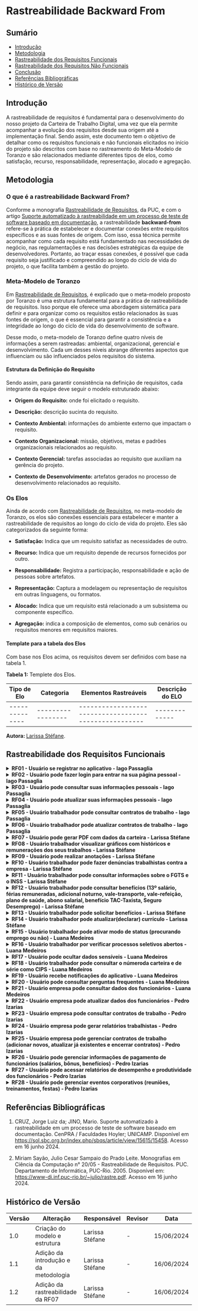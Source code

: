 # Rastreabilidade Backward From

## Sumário

* [Introdução](#Introdução)
* [Metodologia](#Metodologia)
* [Rastreabilidade dos Requisitos Funcionais](#Rastreabilidade-dos-Requisitos-Funcionais)
* [Rastreabilidade dos Requisitos Não Funcionais](#Rastreabilidade-dos-Requisitos-Não-Funcionais)
* [Conclusão](#Conclusão)
* [Referências Bibliográficas](#Referências-Bibliográficas)
* [Histórico de Versão](#Histórico-de-Versão)

## Introdução

A rastreabilidade de requisitos é fundamental para o desenvolvimento do nosso projeto da Carteira de Trabalho Digital, uma vez que ela permite acompanhar a evolução dos requisitos desde sua origem até a implementação final. Sendo assim, este documento tem o objetivo de detalhar como os requisitos funcionais e não funcionais elicitados no início do projeto são descritos com base no rastreamento do Meta-Modelo de Toranzo e são relacionados mediante diferentes tipos de elos, como satisfação, recurso, responsabilidade, representação, alocado e agregação.

## Metodologia

### O que é a rastreabilidade Backward From?

Conforme a monografia [Rastreabilidade de Requisitos](https://www-di.inf.puc-rio.br/~julio/rastre.pdf), da PUC, e com o artigo [Suporte automatizado à rastreabilidade em um processo de teste de software baseado em documentação](https://sol.sbc.org.br/index.php/sbqs/article/view/15615/15458), a rastreabilidade **backward-from** refere-se à prática de estabelecer e documentar conexões entre requisitos específicos e as suas fontes de origem. Com isso, essa técnica permite acompanhar como cada requisito está fundamentado nas necessidades de negócio, nas regulamentações e nas decisões estratégicas da equipe de desenvolvedores. Portanto, ao traçar essas conexões, é possível que cada requisito seja justificado e compreendido ao longo do ciclo de vida do projeto, o que facilita também a gestão do projeto.

### Meta-Modelo de Toranzo

Em [Rastreabilidade de Requisitos](https://www-di.inf.puc-rio.br/~julio/rastre.pdf), é explicado que o meta-modelo proposto por Toranzo é uma estrutura fundamental para a prática de rastreabilidade de requisitos. Isso porque ele oferece uma abordagem sistemática para definir e para organizar como os requisitos estão relacionados às suas fontes de origem, o que é essencial para garantir a consistência e a integridade ao longo do ciclo de vida do desenvolvimento de software.

Desse modo, o meta-modelo de Toranzo define quatro níveis de informações a serem rastreadas: ambiental, organizacional, gerencial e desenvolvimento. Cada um desses níveis abrange diferentes aspectos que influenciam ou são influenciados pelos requisitos do sistema.

#### Estrutura da Definição do Requisito

Sendo assim, para garantir consistência na definição de requisitos, cada integrante da equipe deve seguir o modelo estruturado abaixo:

- **Origem do Requisito:** onde foi elicitado o requisito.

- **Descrição:** descrição sucinta do requisito.

- **Contexto Ambiental:** informações do ambiente externo que impactam o requisito.

- **Contexto Organizacional:** missão, objetivos, metas e padrões organizacionais relacionados ao requisito.

- **Contexto Gerencial:** tarefas associadas ao requisito que auxiliam na gerência do projeto.

- **Contexto de Desenvolvimento:** artefatos gerados no processo de desenvolvimento relacionados ao requisito.

### Os Elos

Ainda de acordo com [Rastreabilidade de Requisitos](https://www-di.inf.puc-rio.br/~julio/rastre.pdf), no meta-modelo de Toranzo, os elos são conexões essenciais para estabelecer e manter a rastreabilidade de requisitos ao longo do ciclo de vida do projeto. Eles são categorizados da seguinte forma:

- **Satisfação:** Indica que um requisito satisfaz as necessidades de outro.

- **Recurso:** Indica que um requisito depende de recursos fornecidos por outro.

- **Responsabilidade:** Registra a participação, responsabilidade e ação de pessoas sobre artefatos.

- **Representação:** Captura a modelagem ou representação de requisitos em outras linguagens, ou formatos.

- **Alocado:** Indica que um requisito está relacionado a um subsistema ou componente específico.

- **Agregação:** indica a composição de elementos, como sub cenários ou requisitos menores em requisitos maiores.

#### Template para a tabela dos Elos

Com base nos Elos acima, os requisitos devem ser definidos com base na tabela 1.



<b>Tabela 1:</b> Templete dos Elos.

| Tipo de Elo | Categoria | Elementos Rastreáveis | Descrição do ELO|
| -------------- | ----------------- | ----------------------------------------------------- | -------------|
| -------------- | ----------------- | ----------------------------------------------------- | -------------|

<b> Autora: </b> <a href="https://github.com/SkywalkerSupreme">Larissa Stéfane</a>.



## Rastreabilidade dos Requisitos Funcionais


<details>
  <summary><b> RF01 - Usuário se registrar no aplicativo - Iago Passaglia  </b></summary> 


- **Satisfação:** 

- **Recurso:** 

- **Responsabilidade:** 

- **Representação:** .

- **Alocado:** 

- **Agregação:** 

### Elos de Rastreabilidade

A tabela 2 mostra os elos do requisito RF01.

<center> 

Tabela 2: Elos do requisito RF01

| Tipo de Elo    | Categoria          | Elementos Rastreáveis                     | Descrição do ELO                  |
| -------------- | ------------------ | ----------------------------------------- | --------------------------------- |
| Satisfação     |                    |                                           |                                   |
| Recurso        |                    |                                           |                                   |
| Responsabilidade|                    |                                           |                                   |
| Representação  |                    |                                           |                                   |
| Alocado        |                    |                                           |                                   |
| Agregação      |                    |                                           |                                   |

<b> Autora: </b> <a href=""> </a>.

</center>

</details>



<details>
  <summary><b> RF02 - Usuário pode fazer login para entrar na sua página pessoal - Iago Passaglia </b></summary> 


- **Satisfação:** 

- **Recurso:** 

- **Responsabilidade:** 

- **Representação:** .

- **Alocado:** 

- **Agregação:** 

### Elos de Rastreabilidade

A tabela 3 mostra os elos do requisito RF02.

<center> 

Tabela 3: Elos do requisito RF02

| Tipo de Elo    | Categoria          | Elementos Rastreáveis                     | Descrição do ELO                  |
| -------------- | ------------------ | ----------------------------------------- | --------------------------------- |
| Satisfação     |                    |                                           |                                   |
| Recurso        |                    |                                           |                                   |
| Responsabilidade|                    |                                           |                                   |
| Representação  |                    |                                           |                                   |
| Alocado        |                    |                                           |                                   |
| Agregação      |                    |                                           |                                   |

<b> Autora: </b> <a href=""> </a>.

</center>

</details>


<details>
  <summary><b> RF03 - Usuário pode consultar suas informações pessoais - Iago Passaglia </b></summary> 


- **Satisfação:** 

- **Recurso:** 

- **Responsabilidade:** 

- **Representação:** .

- **Alocado:** 

- **Agregação:** 

### Elos de Rastreabilidade

A tabela 4 mostra os elos do requisito RF03.

<center> 

Tabela 4: Elos do requisito RF03

| Tipo de Elo    | Categoria          | Elementos Rastreáveis                     | Descrição do ELO                  |
| -------------- | ------------------ | ----------------------------------------- | --------------------------------- |
| Satisfação     |                    |                                           |                                   |
| Recurso        |                    |                                           |                                   |
| Responsabilidade|                    |                                           |                                   |
| Representação  |                    |                                           |                                   |
| Alocado        |                    |                                           |                                   |
| Agregação      |                    |                                           |                                   |

<b> Autora: </b> <a href=""> </a>.

</center>

</details>



<details>
  <summary><b> RF04 - Usuário pode atualizar suas informações pessoais - Iago Passaglia </b></summary> 


- **Satisfação:** 

- **Recurso:** 

- **Responsabilidade:** 

- **Representação:** .

- **Alocado:** 

- **Agregação:** 

### Elos de Rastreabilidade

A tabela 5 mostra os elos do requisito RF04.

<center> 

Tabela 5: Elos do requisito RF04

| Tipo de Elo    | Categoria          | Elementos Rastreáveis                     | Descrição do ELO                  |
| -------------- | ------------------ | ----------------------------------------- | --------------------------------- |
| Satisfação     |                    |                                           |                                   |
| Recurso        |                    |                                           |                                   |
| Responsabilidade|                    |                                           |                                   |
| Representação  |                    |                                           |                                   |
| Alocado        |                    |                                           |                                   |
| Agregação      |                    |                                           |                                   |

<b> Autora: </b> <a href=""> </a>.

</center>

</details>



<details>
  <summary><b> RF05 - Usuário trabalhador pode consultar contratos de trabalho - Iago Passaglia </b></summary> 
 

- **Satisfação:** 

- **Recurso:** 

- **Responsabilidade:** 

- **Representação:** .

- **Alocado:** 

- **Agregação:** 

### Elos de Rastreabilidade

A tabela 6 mostra os elos do requisito RF05.

<center> 

Tabela 6: Elos do requisito RF05

| Tipo de Elo    | Categoria          | Elementos Rastreáveis                     | Descrição do ELO                  |
| -------------- | ------------------ | ----------------------------------------- | --------------------------------- |
| Satisfação     |                    |                                           |                                   |
| Recurso        |                    |                                           |                                   |
| Responsabilidade|                    |                                           |                                   |
| Representação  |                    |                                           |                                   |
| Alocado        |                    |                                           |                                   |
| Agregação      |                    |                                           |                                   |

<b> Autora: </b> <a href=""> </a>.

</center>

</details>



<details>
  <summary><b> RF06 - Usuário trabalhador pode atualizar contratos de trabalho - Iago Passaglia </b></summary> 


- **Satisfação:** 

- **Recurso:** 

- **Responsabilidade:** 

- **Representação:** .

- **Alocado:** 

- **Agregação:** 

### Elos de Rastreabilidade

A tabela 7 mostra os elos do requisito RF06.

<center> 

Tabela 7: Elos do requisito RF06

| Tipo de Elo    | Categoria          | Elementos Rastreáveis                     | Descrição do ELO                  |
| -------------- | ------------------ | ----------------------------------------- | --------------------------------- |
| Satisfação     |                    |                                           |                                   |
| Recurso        |                    |                                           |                                   |
| Responsabilidade|                    |                                           |                                   |
| Representação  |                    |                                           |                                   |
| Alocado        |                    |                                           |                                   |
| Agregação      |                    |                                           |                                   |

<b> Autora: </b> <a href=""> </a>.

</center>

</details>



<details>
  <summary><b> RF07 - Usuário pode gerar PDF com dados da carteira - Larissa Stéfane </b></summary> 
 

- **Onde foi elicitado**: [Análise de Documentos](Elicitacao/TecnicasElicitacao/Execucao/AnaliseDocumentos.md) por meio de [Manual da Carteira de Trabalho Digital](https://empregabrasil.mte.gov.br/wp-content/uploads/2023/02/Passo_a_Passo_CTPSDigital_APP_e_WEB.pdf) e [Cartilha da Carteira de Trabalho Digital](https://www.focuscontabil.com/wp-content/uploads/2020/05/Cartilha-CTP-Digital-02.pdf).

- **Descrição**: Esse requisito estabelece que o usuário deve ser capaz de gerar um arquivo PDF contendo os dados de sua Carteira de Trabalho Digital. Assim, o arquivo de PDF pode incluir informações sobre contratos de trabalho, dados pessoais, e outras movimentações profissionais. Além disso, o PDF gerado deve poder ser baixado, enviado por e-mail, ou impresso.

- **Ambiental**: O contexto do requisito está relacionado à necessidade dos usuários de acessar e compartilhar facilmente suas informações trabalhistas.
    - A funcionalidade deve permitir que os usuários gerem um PDF que inclui dados como detalhes de seus vínculos empregatícios e outras movimentações.
    - Este PDF pode ser usado para comprovar experiências profissionais e é uma resposta à demanda por maior portabilidade de informações.

- **Organizacional:**  Entre os objetivos e as estratégias do aplicativo CTD, este requisito alinha-se com a missão de fornecer um serviço digital acessível que auxilia na coordenação e no manejo de informações por parte do usuário. Isso porque essa funcionalidade apoia a estratégia de digitalizar os processos e melhorar a usabilidade dos serviços oferecidos.
    - A capacidade de gerar PDFs com dados da Carteira de Trabalho Digital facilita a vida dos usuários trabalhadores ao permitir que eles verifiquem e compartilhem seus dados.

- **Gerencial:** Do ponto de vista gerencial, este requisito indica que será necessário criar um molde com a localização de cada dado quando eles forem recuperados nos bancos de dados quando o pdf for gerado. Assim, ele indica que a gerência deve focar tando na integração do sistema com os bancos de dados e como os usuários visualizarão esses dados.

- **Desenvolvimento:**  Durante o desenvolvimento, esse requisito implica na criação de funcionalidades específicas que permitam a exportação dos dados da Carteira de Trabalho Digital em formato PDF. Isso inclui a implementação de um botão ou ícone na interface do usuário para gerar o PDF, bem como a lógica de backend para compilar e formatar os dados corretamente, como foi citado em **geracional**.
  - Os desenvolvedores também precisam garantir que o PDF gerado possa ser baixado e enviado por e-mail ou impresso.

### Elos de Rastreabilidade

A tabela 8 mostra os elos do requisito RF07.

<center> 

Tabela 8: Elos do requisito RF07

| Tipo de Elo | Categoria         | Elementos Rastreáveis                                    | Descrição do ELO|
| -------------- | -----------------  | ----------------------------------------------------- | -------------|
| Satisfação  | Desenvolvimento   | <li> Documentos que deram origem ao requisito de gerar PDFs. <br> <li> Módulo de Geração de Relatórios. <br> Componente de Manipulação de Dados da Carteira.  | O Módulo de Geração de Relatórios satisfaz o requisito 07, permitindo ao usuário gerar um PDF com os dados atualizados da carteira. |
| Recurso | Desenvolvimento | <li> Módulo de Geração de Relatórios <br> <li> Biblioteca de Geração de Documentos PDF | O Módulo de Geração de Relatórios utiliza a Biblioteca de Geração de Documentos PDF como recurso para implementar a funcionalidade de geração de contratos em PDF. |
| Responsabilidade | Gerência de Projeto | <li> Equipe de Desenvolvimento <br> <li> Stakeholders do Projeto | A Equipe de Desenvolvimento e os Stakeholders do Projeto são responsáveis pela definição e pela validação dos requisitos de geração de contratos em PDF. |
| Representação | Modelagem | <li> Cenário **Exportar Relatório de Vínculos Empregatícios** <br> <li> Cenário **Atualização de Contratos** <br> <li> Diagrama de Casos de Uso <br> Caso de Uso UC03 (Trabalhador acessa detalhes dos contratos de trabalho) <br> <li> Caso de Uso UC07 (Exportar Relatório de Vínculos Empregatícios) | O Diagrama de Casos de Uso, os Casos de Uso UC03 e UC07 representam os  cenários Exportar Relatório de Vínculos Empregatícios e Atualização de Contratos. |
| Alocado | Desenvolvimento | <li> Subsistema de Geração de Relatórios <br> <li> Serviço de Geração de Documentos <br> <li> História de Usuário HI07 - Como usuário, eu quero emitir contratos em PDF para ter uma cópia digital dos mesmos | O Subsistema de Geração de Relatórios está alocado ao Serviço de Geração de Documentos, que representa a funcionalidade específica de geração de contratos em PDF dentro do sistema, conforme especificado na História de Usuário HI07. |
| Agregação | Desenvolvimento | <li> Componente de Geração de Relatórios em PDF <br> <li> Serviço de Armazenamento de Contratos <br> Cenário Visualizar aba "Emprego" <br> <li>  Cenário “Consultar Seguro Desemprego” | O Cenário de Visualizar aba "Emprego" e Consultar Seguro Desemprego são compostos pelo Componente de Geração de Relatórios em PDF e pelo Serviço de Armazenamento de Contratos, integrando funcionalidades no aplicativo. |

<b> Autora: </b> <a href="https://github.com/SkywalkerSupreme">Larissa Stéfane</a>.

</center>

</details>



<details>
  <summary><b> RF08 - Usuário trabalhador visualizar gráficos com históricos e remunerações dos seus trabalhos - Larissa Stéfane  </b></summary> 


- **Satisfação:** 

- **Recurso:** 

- **Responsabilidade:** 

- **Representação:** .

- **Alocado:** 

- **Agregação:** 

### Elos de Rastreabilidade

A tabela 9 mostra os elos do requisito RF08.

<center> 

Tabela 9: Elos do requisito RF08

| Tipo de Elo    | Categoria          | Elementos Rastreáveis                     | Descrição do ELO                  |
| -------------- | ------------------ | ----------------------------------------- | --------------------------------- |
| Satisfação     |                    |                                           |                                   |
| Recurso        |                    |                                           |                                   |
| Responsabilidade|                    |                                           |                                   |
| Representação  |                    |                                           |                                   |
| Alocado        |                    |                                           |                                   |
| Agregação      |                    |                                           |                                   |

<b> Autora: </b> <a href=""> </a>.

</center>

</details>



<details>
  <summary><b> RF09 - Usuário pode realizar anotações - Larissa Stéfane </b></summary> 
 

- **Satisfação:** 

- **Recurso:** 

- **Responsabilidade:** 

- **Representação:** .

- **Alocado:** 

- **Agregação:** 

### Elos de Rastreabilidade

A tabela 10 mostra os elos do requisito RF09.

<center> 

Tabela 10: Elos do requisito RF09

| Tipo de Elo    | Categoria          | Elementos Rastreáveis                     | Descrição do ELO                  |
| -------------- | ------------------ | ----------------------------------------- | --------------------------------- |
| Satisfação     |                    |                                           |                                   |
| Recurso        |                    |                                           |                                   |
| Responsabilidade|                    |                                           |                                   |
| Representação  |                    |                                           |                                   |
| Alocado        |                    |                                           |                                   |
| Agregação      |                    |                                           |                                   |

<b> Autora: </b> <a href=""> </a>.

</center>

</details>



<details>
  <summary><b> RF10 - Usuário trabalhador pode fazer denúncias trabalhistas contra a empresa - Larissa Stéfane </b></summary> 


- **Satisfação:** 

- **Recurso:** 

- **Responsabilidade:** 

- **Representação:** .

- **Alocado:** 

- **Agregação:** 

### Elos de Rastreabilidade

A tabela 11 mostra os elos do requisito RF10.

<center> 

Tabela 11: Elos do requisito RF10

| Tipo de Elo    | Categoria          | Elementos Rastreáveis                     | Descrição do ELO                  |
| -------------- | ------------------ | ----------------------------------------- | --------------------------------- |
| Satisfação     |                    |                                           |                                   |
| Recurso        |                    |                                           |                                   |
| Responsabilidade|                   |                                           |                                   |
| Representação  |                    |                                           |                                   |
| Alocado        |                    |                                           |                                   |
| Agregação      |                    |                                           |                                   |

<b> Autora: </b> <a href=""> </a>.

</center>

</details>


<details>
  <summary><b> RF11 - Usuário trabalhador pode consultar informações sobre o FGTS e o INSS - Larissa Stéfane </b></summary> 


- **Satisfação:** 

- **Recurso:** 

- **Responsabilidade:** 

- **Representação:** .

- **Alocado:** 

- **Agregação:** 

### Elos de Rastreabilidade

A tabela 12 mostra os elos do requisito RF11.

<center> 

Tabela 12: Elos do requisito RF11

| Tipo de Elo    | Categoria          | Elementos Rastreáveis                     | Descrição do ELO                  |
| -------------- | ------------------ | ----------------------------------------- | --------------------------------- |
| Satisfação     |                    |                                           |                                   |
| Recurso        |                    |                                           |                                   |
| Responsabilidade|                    |                                           |                                   |
| Representação  |                    |                                           |                                   |
| Alocado        |                    |                                           |                                   |
| Agregação      |                    |                                           |                                   |

<b> Autora: </b> <a href=""> </a>.

</center>

</details>


<details>
  <summary><b> RF12 - Usuário trabalhador pode consultar benefícios (13º salário, férias remuneradas, adicional noturno, vale-transporte, vale-refeição, plano de saúde, abono salarial, benefício TAC-Taxista, Seguro Desemprego) - Larissa Stéfane </b></summary> 


- **Satisfação:** 

- **Recurso:** 

- **Responsabilidade:** 

- **Representação:** .

- **Alocado:** 

- **Agregação:** 

### Elos de Rastreabilidade

A tabela 13 mostra os elos do requisito RF12.

<center> 

Tabela 13: Elos do requisito RF12

| Tipo de Elo    | Categoria          | Elementos Rastreáveis                     | Descrição do ELO                  |
| -------------- | ------------------ | ----------------------------------------- | --------------------------------- |
| Satisfação     |                    |                                           |                                   |
| Recurso        |                    |                                           |                                   |
| Responsabilidade|                    |                                           |                                   |
| Representação  |                    |                                           |                                   |
| Alocado        |                    |                                           |                                   |
| Agregação      |                    |                                           |                                   |

<b> Autora: </b> <a href=""> </a>.

</center>

</details>


<details>
  <summary><b> RF13 - Usuário trabalhador pode solicitar benefícios - Larissa Stéfane </b></summary> 
 

- **Satisfação:** 

- **Recurso:** 

- **Responsabilidade:** 

- **Representação:** .

- **Alocado:** 

- **Agregação:** 

### Elos de Rastreabilidade

A tabela 14 mostra os elos do requisito RF13.

<center> 

Tabela 14: Elos do requisito RF13

| Tipo de Elo    | Categoria          | Elementos Rastreáveis                     | Descrição do ELO                  |
| -------------- | ------------------ | ----------------------------------------- | --------------------------------- |
| Satisfação     |                    |                                           |                                   |
| Recurso        |                    |                                           |                                   |
| Responsabilidade|                    |                                           |                                   |
| Representação  |                    |                                           |                                   |
| Alocado        |                    |                                           |                                   |
| Agregação      |                    |                                           |                                   |

<b> Autora: </b> <a href=""> </a>.

</center>

</details>



<details>
  <summary><b> RF14 - Usuário trabalhador pode atualizar(declarar) currículo - Larissa Stéfane </b></summary> 
 

- **Satisfação:** 

- **Recurso:** 

- **Responsabilidade:** 

- **Representação:** .

- **Alocado:** 

- **Agregação:** 

### Elos de Rastreabilidade

A tabela 15 mostra os elos do requisito RF14.

<center> 

Tabela 15: Elos do requisito RF14

| Tipo de Elo    | Categoria          | Elementos Rastreáveis                     | Descrição do ELO                  |
| -------------- | ------------------ | ----------------------------------------- | --------------------------------- |
| Satisfação     |                    |                                           |                                   |
| Recurso        |                    |                                           |                                   |
| Responsabilidade|                    |                                           |                                   |
| Representação  |                    |                                           |                                   |
| Alocado        |                    |                                           |                                   |
| Agregação      |                    |                                           |                                   |

<b> Autora: </b> <a href=""> </a>.

</center>

</details>


<details>
  <summary><b> RF15 - Usuário trabalhador pode ativar modo de status (procurando emprego ou não) - Luana Medeiros </b></summary> 
 

- **Satisfação:** 

- **Recurso:** 

- **Responsabilidade:** 

- **Representação:** .

- **Alocado:** 

- **Agregação:** 

### Elos de Rastreabilidade

A tabela 16 mostra os elos do requisito RF15.

<center> 

Tabela 16: Elos do requisito RF15

| Tipo de Elo    | Categoria          | Elementos Rastreáveis                     | Descrição do ELO                  |
| -------------- | ------------------ | ----------------------------------------- | --------------------------------- |
| Satisfação     |                    |                                           |                                   |
| Recurso        |                    |                                           |                                   |
| Responsabilidade|                    |                                           |                                   |
| Representação  |                    |                                           |                                   |
| Alocado        |                    |                                           |                                   |
| Agregação      |                    |                                           |                                   |

<b> Autora: </b> <a href=""> </a>.

</center>

</details>


<details>
  <summary><b> RF16 - Usuário trabalhador por verificar processos seletivos abertos - Luana Medeiros </b></summary> 
 

- **Satisfação:** 

- **Recurso:** 

- **Responsabilidade:** 

- **Representação:** .

- **Alocado:** 

- **Agregação:** 

### Elos de Rastreabilidade

A tabela 17 mostra os elos do requisito RF16.

<center> 

Tabela 17: Elos do requisito RF16

| Tipo de Elo    | Categoria          | Elementos Rastreáveis                     | Descrição do ELO                  |
| -------------- | ------------------ | ----------------------------------------- | --------------------------------- |
| Satisfação     |                    |                                           |                                   |
| Recurso        |                    |                                           |                                   |
| Responsabilidade|                    |                                           |                                   |
| Representação  |                    |                                           |                                   |
| Alocado        |                    |                                           |                                   |
| Agregação      |                    |                                           |                                   |

<b> Autora: </b> <a href=""> </a>.

</center>

</details>


<details>
  <summary><b> RF17 - Usuário pode ocultar dados sensíveis - Luana Medeiros </b></summary> 
 

- **Satisfação:** 

- **Recurso:** 

- **Responsabilidade:** 

- **Representação:** .

- **Alocado:** 

- **Agregação:** 

### Elos de Rastreabilidade

A tabela 18 mostra os elos do requisito RF17.

<center> 

Tabela 18: Elos do requisito RF17

| Tipo de Elo    | Categoria          | Elementos Rastreáveis                     | Descrição do ELO                  |
| -------------- | ------------------ | ----------------------------------------- | --------------------------------- |
| Satisfação     |                    |                                           |                                   |
| Recurso        |                    |                                           |                                   |
| Responsabilidade|                   |                                           |                                   |
| Representação  |                    |                                           |                                   |
| Alocado        |                    |                                           |                                   |
| Agregação      |                    |                                           |                                   |

<b> Autora: </b> <a href=""> </a>.

</center>

</details>



<details>
  <summary><b> RF18 - Usuário trabalhador pode consultar o númeroda carteira e de série como CIPS - Luana Medeiros </b></summary> 
 

- **Satisfação:** 

- **Recurso:** 

- **Responsabilidade:** 

- **Representação:** .

- **Alocado:** 

- **Agregação:** 

### Elos de Rastreabilidade

A tabela 19 mostra os elos do requisito RF18.

<center> 

Tabela 19: Elos do requisito RF18

| Tipo de Elo    | Categoria          | Elementos Rastreáveis                     | Descrição do ELO                  |
| -------------- | ------------------ | ----------------------------------------- | --------------------------------- |
| Satisfação     |                    |                                           |                                   |
| Recurso        |                    |                                           |                                   |
| Responsabilidade|                    |                                           |                                   |
| Representação  |                    |                                           |                                   |
| Alocado        |                    |                                           |                                   |
| Agregação      |                    |                                           |                                   |

<b> Autora: </b> <a href=""> </a>.

</center>

</details>


<details>
  <summary><b> RF19 - Usuário recebe notificações do aplicativo - Luana Medeiros </b></summary> 


- **Satisfação:** 

- **Recurso:** 

- **Responsabilidade:** 

- **Representação:** .

- **Alocado:** 

- **Agregação:** 

### Elos de Rastreabilidade

A tabela 20 mostra os elos do requisito RF19.

<center> 

Tabela 20: Elos do requisito RF19

| Tipo de Elo    | Categoria          | Elementos Rastreáveis                     | Descrição do ELO                  |
| -------------- | ------------------ | ----------------------------------------- | --------------------------------- |
| Satisfação     |                    |                                           |                                   |
| Recurso        |                    |                                           |                                   |
| Responsabilidade|                    |                                           |                                   |
| Representação  |                    |                                           |                                   |
| Alocado        |                    |                                           |                                   |
| Agregação      |                    |                                           |                                   |

<b> Autora: </b> <a href=""> </a>.

</center>

</details>


<details>
  <summary><b> RF20 - Usuário pode consultar perguntas frequentes - Luana Medeiros </b></summary> 


- **Satisfação:** 

- **Recurso:** 

- **Responsabilidade:** 

- **Representação:** .

- **Alocado:** 

- **Agregação:** 

### Elos de Rastreabilidade

A tabela 21 mostra os elos do requisito RF20.

<center> 

Tabela 21: Elos do requisito RF20

| Tipo de Elo    | Categoria          | Elementos Rastreáveis                     | Descrição do ELO                  |
| -------------- | ------------------ | ----------------------------------------- | --------------------------------- |
| Satisfação     |                    |                                           |                                   |
| Recurso        |                    |                                           |                                   |
| Responsabilidade|                    |                                           |                                   |
| Representação  |                    |                                           |                                   |
| Alocado        |                    |                                           |                                   |
| Agregação      |                    |                                           |                                   |

<b> Autora: </b> <a href=""> </a>.

</center>

</details>



<details>
  <summary><b> RF21 - Usuário empresa pode consultar dados dos funcionários - Luana Medeiros </b></summary> 


- **Satisfação:** 

- **Recurso:** 

- **Responsabilidade:** 

- **Representação:** .

- **Alocado:** 

- **Agregação:** 

### Elos de Rastreabilidade

A tabela 22 mostra os elos do requisito RF21.

<center> 

Tabela 22: Elos do requisito RF21

| Tipo de Elo    | Categoria          | Elementos Rastreáveis                     | Descrição do ELO                  |
| -------------- | ------------------ | ----------------------------------------- | --------------------------------- |
| Satisfação     |                    |                                           |                                   |
| Recurso        |                    |                                           |                                   |
| Responsabilidade|                    |                                           |                                   |
| Representação  |                    |                                           |                                   |
| Alocado        |                    |                                           |                                   |
| Agregação      |                    |                                           |                                   |

<b> Autora: </b> <a href=""> </a>.

</center>

</details>



<details>
  <summary><b> RF22 - Usuário empresa pode atualizar dados dos funcionários - Pedro Izarias </b></summary> 
 

- **Satisfação:** 

- **Recurso:** 

- **Responsabilidade:** 

- **Representação:** .

- **Alocado:** 

- **Agregação:** 

### Elos de Rastreabilidade

A tabela 23 mostra os elos do requisito RF22.

<center> 

Tabela 23: Elos do requisito RF22

| Tipo de Elo    | Categoria          | Elementos Rastreáveis                     | Descrição do ELO                  |
| -------------- | ------------------ | ----------------------------------------- | --------------------------------- |
| Satisfação     |                    |                                           |                                   |
| Recurso        |                    |                                           |                                   |
| Responsabilidade|                    |                                           |                                   |
| Representação  |                    |                                           |                                   |
| Alocado        |                    |                                           |                                   |
| Agregação      |                    |                                           |                                   |

<b> Autora: </b> <a href=""> </a>.

</center>

</details>



<details>
  <summary><b> RF23 - Usuário empresa pode consultar contratos de trabalho - Pedro Izarias  </b></summary> 


- **Satisfação:** 

- **Recurso:** 

- **Responsabilidade:** 

- **Representação:** .

- **Alocado:** 

- **Agregação:** 

### Elos de Rastreabilidade

A tabela 24 mostra os elos do requisito RF23.

<center> 

Tabela 24: Elos do requisito RF23

| Tipo de Elo    | Categoria          | Elementos Rastreáveis                     | Descrição do ELO                  |
| -------------- | ------------------ | ----------------------------------------- | --------------------------------- |
| Satisfação     |                    |                                           |                                   |
| Recurso        |                    |                                           |                                   |
| Responsabilidade|                    |                                           |                                   |
| Representação  |                    |                                           |                                   |
| Alocado        |                    |                                           |                                   |
| Agregação      |                    |                                           |                                   |

<b> Autora: </b> <a href=""> </a>.

</center>

</details>


<details>
  <summary><b> RF24 - Usuário empresa pode gerar relatórios trabalhistas - Pedro Izarias  </b></summary> 


- **Satisfação:** 

- **Recurso:** 

- **Responsabilidade:** 

- **Representação:** .

- **Alocado:** 

- **Agregação:** 

### Elos de Rastreabilidade

A tabela 25 mostra os elos do requisito RF24.

<center> 

Tabela 25: Elos do requisito RF24

| Tipo de Elo    | Categoria          | Elementos Rastreáveis                     | Descrição do ELO                  |
| -------------- | ------------------ | ----------------------------------------- | --------------------------------- |
| Satisfação     |                    |                                           |                                   |
| Recurso        |                    |                                           |                                   |
| Responsabilidade|                    |                                           |                                   |
| Representação  |                    |                                           |                                   |
| Alocado        |                    |                                           |                                   |
| Agregação      |                    |                                           |                                   |

<b> Autora: </b> <a href=""> </a>.

</center>

</details>


<details>
  <summary><b> RF25 - Usuário empresa pode gerenciar contratos de trabalho (adicionar novos, atualizar já existentes e encerrar contratos) - Pedro Izarias  </b></summary> 


- **Satisfação:** 

- **Recurso:** 

- **Responsabilidade:** 

- **Representação:** .

- **Alocado:** 

- **Agregação:** 

### Elos de Rastreabilidade

A tabela 26 mostra os elos do requisito RF25.

<center> 

Tabela 26: Elos do requisito RF25

| Tipo de Elo    | Categoria          | Elementos Rastreáveis                     | Descrição do ELO                  |
| -------------- | ------------------ | ----------------------------------------- | --------------------------------- |
| Satisfação     |                    |                                           |                                   |
| Recurso        |                    |                                           |                                   |
| Responsabilidade|                    |                                           |                                   |
| Representação  |                    |                                           |                                   |
| Alocado        |                    |                                           |                                   |
| Agregação      |                    |                                           |                                   |

<b> Autora: </b> <a href=""> </a>.

</center>
</details>


<details>
  <summary><b> RF26 - Usuário pode gerenciar informações de pagamento de funcionários (salários, bônus, benefícios) - Pedro Izarias  </b></summary> 


- **Satisfação:** 

- **Recurso:** 

- **Responsabilidade:** 

- **Representação:** .

- **Alocado:** 

- **Agregação:** 

### Elos de Rastreabilidade

A tabela 27 mostra os elos do requisito RF26.

<center> 

Tabela 27: Elos do requisito RF26

| Tipo de Elo    | Categoria          | Elementos Rastreáveis                     | Descrição do ELO                  |
| -------------- | ------------------ | ----------------------------------------- | --------------------------------- |
| Satisfação     |                    |                                           |                                   |
| Recurso        |                    |                                           |                                   |
| Responsabilidade|                    |                                           |                                   |
| Representação  |                    |                                           |                                   |
| Alocado        |                    |                                           |                                   |
| Agregação      |                    |                                           |                                   |

<b> Autora: </b> <a href=""> </a>.

</center>

</details>


<details>
  <summary><b> RF27 - Usuário pode acessar relatórios de desempenho e produtividade dos funcionários - Pedro Izarias  </b></summary> 


- **Satisfação:** 

- **Recurso:** 

- **Responsabilidade:** 

- **Representação:** .

- **Alocado:** 

- **Agregação:** 

### Elos de Rastreabilidade

A tabela 28 mostra os elos do requisito RF27.

<center> 

Tabela 28: Elos do requisito RF27

| Tipo de Elo    | Categoria          | Elementos Rastreáveis                     | Descrição do ELO                  |
| -------------- | ------------------ | ----------------------------------------- | --------------------------------- |
| Satisfação     |                    |                                           |                                   |
| Recurso        |                    |                                           |                                   |
| Responsabilidade|                    |                                           |                                   |
| Representação  |                    |                                           |                                   |
| Alocado        |                    |                                           |                                   |
| Agregação      |                    |                                           |                                   |

<b> Autora: </b> <a href=""> </a>.

</center>

</details>

<details>
  <summary><b> RF28 - Usuário pode gerenciar eventos corporativos (reuniões, treinamentos, festas) - Pedro Izarias  </b></summary> 


- **Satisfação:** 

- **Recurso:** 

- **Responsabilidade:** 

- **Representação:** .

- **Alocado:** 

- **Agregação:** 

### Elos de Rastreabilidade

A tabela 29 mostra os elos do requisito RF28.

<center> 

Tabela 29: Elos do requisito RF28

| Tipo de Elo    | Categoria          | Elementos Rastreáveis                     | Descrição do ELO                  |
| -------------- | ------------------ | ----------------------------------------- | --------------------------------- |
| Satisfação     |                    |                                           |                                   |
| Recurso        |                    |                                           |                                   |
| Responsabilidade|                    |                                           |                                   |
| Representação  |                    |                                           |                                   |
| Alocado        |                    |                                           |                                   |
| Agregação      |                    |                                           |                                   |

<b> Autora: </b> <a href=""> </a>.

</center>

</details>



## Referências Bibliográficas

1. CRUZ, Jorge Luiz da; JINO, Mario. Suporte automatizado à rastreabilidade em um processo de teste de software baseado em documentação. CenPRA / Faculdades Hoyler; UNICAMP. Disponível em <https://sol.sbc.org.br/index.php/sbqs/article/view/15615/15458>. Acesso em 16 junho 2024.

2.  Miriam Sayão, Julio Cesar Sampaio do Prado Leite. Monografias em Ciência da Computação n° 20/05 - Rastreabilidade de Requisitos. PUC. Departamento de Informática, PUC-Rio. 2005. Disponível em: <https://www-di.inf.puc-rio.br/~julio/rastre.pdf>. Acesso em 16 junho 2024.


## Histórico de Versão

| Versão | Alteração | Responsável | Revisor | Data |
| - | - | - | - | - |
| 1.0 |  Criação do modelo e estrutura  |   Larissa Stéfane  |  -   |  15/06/2024     |
| 1.1 |  Adição da introdução e da metodologia |   Larissa Stéfane  |  -   |  16/06/2024     |
| 1.2 |  Adição da rastreabilidade da RF07 |   Larissa Stéfane  |  -   |  16/06/2024     |
